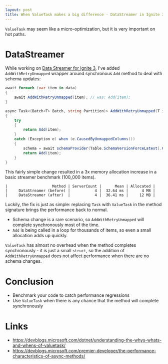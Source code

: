 ```yaml
---
layout: post
title: When ValueTask makes a big difference - DataStreamer in Ignite 3
---
```


`ValueTask` may seem like a micro-optimization, but it is very important on hot paths.

# DataStreamer

While working on [Data Streamer for Ignite 3](https://cwiki.apache.org/confluence/display/IGNITE/IEP-102%3A+Data+Streamer), I've added `AddWithRetryUnmapped` wrapper around synchronous `Add` method to deal with schema updates:

```csharp
await foreach (var item in data)
{    
    await AddWithRetryUnmapped(item); // was: Add(item);
}

async Task<(Batch<T> Batch, string Partition)> AddWithRetryUnmapped(T item)
{
    try
    {
        return Add(item);
    }
    catch (Exception e) when (e.CausedByUnmappedColumns())
    {
        schema = await schemaProvider(Table.SchemaVersionForceLatest).ConfigureAwait(false);
        return Add(item);
    }
}
```

This fairly simple change resulted in a 3x memory allocation increase in a basic streamer benchmark (100_000 items). 

```
|                    Method | ServerCount |      Mean | Allocated |
|     DataStreamer (before) |           4 |  32.64 ms |      4 MB |
|     DataStreamer (after)  |           4 |  36.41 ms |     12 MB |
```

Luckily, the fix is just as simple: replacing `Task` with `ValueTask` in the method signature brings the performance back to normal.

* Schema change is a rare scenario, so `AddWithRetryUnmapped` will complete synchronously most of the time.
* `Add` is being called in a loop for thousands of items, so even a small allocation adds up quickly.

`ValueTask` has almost no overhead when the method completes synchronously - it is just a small `struct`, 
so the addition of `AddWithRetryUnmapped` does not affect performance when there are no schema changes.


# Conclusion

* Benchmark your code to catch performance regressions
* Use `ValueTask` when there is any chance that the method will complete synchronously

# Links

* https://devblogs.microsoft.com/dotnet/understanding-the-whys-whats-and-whens-of-valuetask/
* https://devblogs.microsoft.com/premier-developer/the-performance-characteristics-of-async-methods/
